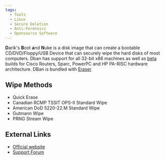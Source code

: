 ```yaml
---
tags:
  - Tools
  - Linux
  - Secure Deletion
  - Anti-Forensics
  - Opensource Software
---
```

**D**arik's **B**oot **a**nd **N**uke is a disk image that can create a
bootable CD/DVD/Floppy/USB Device that can securely wipe the hard disks
of most computers. Dban has support for all 32-bit x86 machines as well
as [beta](http://dban.sourceforge.net/beta/index.html) builds for Cisco
Routers, Sparc, PowerPC and HP PA-RISC hardware architecture. DBan is
bundled with [Eraser](eraser.md)

## Wipe Methods

- Quick Erase
- Canadian RCMP TSSIT OPS-II Standard Wipe
- American DoD 5220-22.M Standard Wipe
- Gutmann Wipe
- PRNG Stream Wipe

## External Links

- [Official website](http://dban.sourceforge.net/)
- [Support Forum](http://sourceforge.net/forum/forum.php?forum_id=208932)